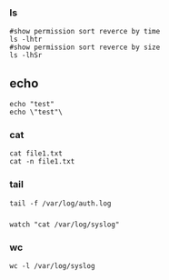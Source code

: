 ### ls 
```
#show permission sort reverce by time
ls -lhtr
#show permission sort reverce by size
ls -lhSr
```

## echo
```
echo "test"
echo \"test"\
```
### cat
```
cat file1.txt
cat -n file1.txt
```

### tail
```
tail -f /var/log/auth.log

```
###
```
watch "cat /var/log/syslog"
```
### wc
```
wc -l /var/log/syslog
```
